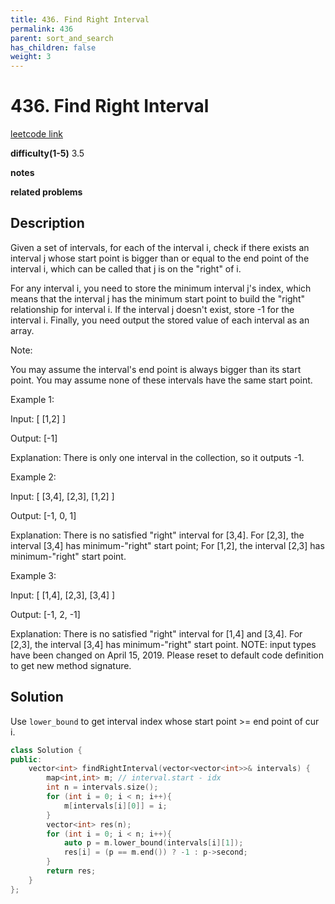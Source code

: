 ```yaml
---
title: 436. Find Right Interval
permalink: 436
parent: sort_and_search
has_children: false
weight: 3
---
```

# 436. Find Right Interval
[leetcode link](https://leetcode.com/problems/find-right-interval/)

**difficulty(1-5)** 
3.5

**notes**   

**related problems**


## Description
Given a set of intervals, for each of the interval i, check if there exists an interval j whose start point is bigger than or equal to the end point of the interval i, which can be called that j is on the "right" of i.

For any interval i, you need to store the minimum interval j's index, which means that the interval j has the minimum start point to build the "right" relationship for interval i. If the interval j doesn't exist, store -1 for the interval i. Finally, you need output the stored value of each interval as an array.

Note:

You may assume the interval's end point is always bigger than its start point.
You may assume none of these intervals have the same start point.
 

Example 1:

Input: [ [1,2] ]

Output: [-1]

Explanation: There is only one interval in the collection, so it outputs -1.
 

Example 2:

Input: [ [3,4], [2,3], [1,2] ]

Output: [-1, 0, 1]

Explanation: There is no satisfied "right" interval for [3,4].
For [2,3], the interval [3,4] has minimum-"right" start point;
For [1,2], the interval [2,3] has minimum-"right" start point.
 

Example 3:

Input: [ [1,4], [2,3], [3,4] ]

Output: [-1, 2, -1]

Explanation: There is no satisfied "right" interval for [1,4] and [3,4].
For [2,3], the interval [3,4] has minimum-"right" start point.
NOTE: input types have been changed on April 15, 2019. Please reset to default code definition to get new method signature.

## Solution
Use `lower_bound` to get interval index whose start point >= end point of cur i.
```c++
class Solution {
public:
    vector<int> findRightInterval(vector<vector<int>>& intervals) {
        map<int,int> m; // interval.start - idx
        int n = intervals.size();
        for (int i = 0; i < n; i++){
            m[intervals[i][0]] = i;
        }
        vector<int> res(n);
        for (int i = 0; i < n; i++){
            auto p = m.lower_bound(intervals[i][1]);
            res[i] = (p == m.end()) ? -1 : p->second;
        }
        return res;
    }
};
```


<!-- 
Default label
{: .label }

Blue label
{: .label .label-blue }

Stable
{: .label .label-green }

New release
{: .label .label-purple }

Coming soon
{: .label .label-yellow }

Deprecated
{: .label .label-red } -->
